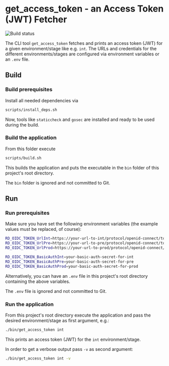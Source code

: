 # get_access_token - an Access Token (JWT) Fetcher

![Build status](https://github.com/tztz/get_access_token/actions/workflows/build.yml/badge.svg)

The CLI tool `get_access_token` fetches and prints an access token (JWT) for a given environment/stage like e.g. `int`.
The URLs and credentials for the different environments/stages are configured via environment variables or an `.env` file.

## Build

### Build prerequisites

Install all needed dependencies via

```bash
scripts/install_deps.sh
```

Now, tools like `staticcheck` and `gosec` are installed and ready to be used during the build.

### Build the application

From this folder execute

```bash
scripts/build.sh
```

This builds the application and puts the executable in the `bin` folder of this project's root directory.

The `bin` folder is ignored and not committed to Git.

## Run

### Run prerequisites

Make sure you have set the following environment variables (the example values must be replaced, of course):

```bash
RD_OIDC_TOKEN_UrlInt=https://your-url-to-int/protocol/openid-connect/token
RD_OIDC_TOKEN_UrlPre=https://your-url-to-pre/protocol/openid-connect/token
RD_OIDC_TOKEN_UrlProd=https://your-url-to-prod/protocol/openid-connect/token

RD_OIDC_TOKEN_BasicAuthInt=your-basic-auth-secret-for-int
RD_OIDC_TOKEN_BasicAuthPre=your-basic-auth-secret-for-pre
RD_OIDC_TOKEN_BasicAuthProd=your-basic-auth-secret-for-prod
```

Alternatively, you can have an `.env` file in this project's root directory containing the above variables.

The `.env` file is ignored and not committed to Git.

### Run the application

From this project's root directory execute the application and pass the desired environment/stage as first argument, e.g.:

```bash
./bin/get_access_token int
```

This prints an access token (JWT) for the `int` environment/stage.

In order to get a verbose output pass `-v` as second argument:

```bash
./bin/get_access_token int -v
```
